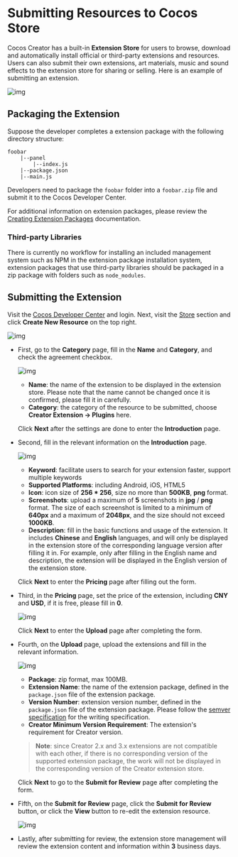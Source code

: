 # Submitting Resources to Cocos Store

Cocos Creator has a built-in **Extension Store** for users to browse, download and automatically install official or third-party extensions and resources. Users can also submit their own extensions, art materials, music and sound effects to the extension store for sharing or selling. Here is an example of submitting an extension.

![img](../image/store.png)

## Packaging the Extension

Suppose the developer completes a extension package with the following directory structure:

```
foobar
    |--panel
        |--index.js
    |--package.json
    |--main.js
```

Developers need to package the `foobar` folder into a `foobar.zip` file and submit it to the Cocos Developer Center.

For additional information on extension packages, please review the [Creating Extension Packages](../first.md) documentation.

### Third-party Libraries

There is currently no workflow for installing an included management system such as NPM in the extension package installation system, extension packages that use third-party libraries should be packaged in a zip package with folders such as `node_modules`.

## Submitting the Extension

Visit the [Cocos Developer Center](https://auth.cocos.com/#/) and login. Next, visit the [Store](https://store-my.cocos.com/#/seller/resources/) section and click **Create New Resource** on the top right.

![img](../image/create.png)

- First, go to the **Category** page, fill in the **Name** and **Category**, and check the agreement checkbox.

  ![img](../image/category.png)

    - **Name**: the name of the extension to be displayed in the extension store. Please note that the name cannot be changed once it is confirmed, please fill it in carefully.
    - **Category**: the category of the resource to be submitted, choose **Creator Extension -> Plugins** here.

  Click **Next** after the settings are done to enter the **Introduction** page.

- Second, fill in the relevant information on the **Introduction** page.

  ![img](../image/introduction.png)

    - **Keyword**: facilitate users to search for your extension faster, support multiple keywords
    - **Supported Platforms**: including Android, iOS, HTML5
    - **Icon**: icon size of **256 \* 256**, size no more than **500KB**, **png** format.
    - **Screenshots**: upload a maximum of **5** screenshots in **jpg** / **png** format. The size of each screenshot is limited to a minimum of **640px** and a maximum of **2048px**, and the size should not exceed **1000KB**.
    - **Description**: fill in the basic functions and usage of the extension. It includes **Chinese** and **English** languages, and will only be displayed in the extension store of the corresponding language version after filling it in. For example, only after filling in the English name and description, the extension will be displayed in the English version of the extension store.

  Click **Next** to enter the **Pricing** page after filling out the form.

- Third, in the **Pricing** page, set the price of the extension, including **CNY** and **USD**, if it is free, please fill in **0**.

  ![img](../image/pricing.png)

  Click **Next** to enter the **Upload** page after completing the form.

- Fourth, on the **Upload** page, upload the extensions and fill in the relevant information.

  ![img](../image/upload-store.png)

    - **Package**: zip format, max 100MB.
    - **Extension Name**: the name of the extension package, defined in the `package.json` file of the extension package.
    - **Version Number**: extension version number, defined in the `package.json` file of the extension package. Please follow the [semver specification](http://semver.org/lang/zh-CN/) for the writing specification.
    - **Creator Minimum Version Requirement**: The extension's requirement for Creator version.

    > **Note**: since Creator 2.x and 3.x extensions are not compatible with each other, if there is no corresponding version of the supported extension package, the work will not be displayed in the corresponding version of the Creator extension store.

  Click **Next** to go to the **Submit for Review** page after completing the form.

- Fifth, on the **Submit for Review** page, click the **Submit for Review** button, or click the **View** button to re-edit the extension resource.

  ![img](../image/submit-for-review.png)

- Lastly, after submitting for review, the extension store management will review the extension content and information within **3** business days.
